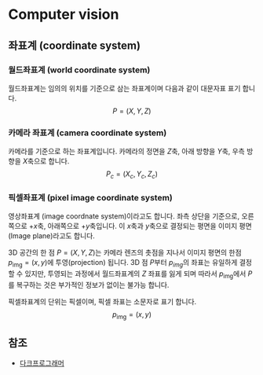 # Computer vision

## 좌표계 (coordinate system)

### 월드좌표계 (world coordinate system)

월드좌표계는 임의의 위치를 기준으로 삼는 좌표계이며 다음과 같이 대문자표 표기 합니다.
$$
P = (X, Y, Z)
$$

### 카메라 좌표계 (camera coordinate system)

카메라를 기준으로 하는 좌표계입니다. 카메라의 정면을 $Z$축, 아래 방향을 $Y$축, 우측 방향을 $X$축으로 합니다.
$$
P_c = (X_c, Y_c, Z_c)
$$

### 픽셀좌표계 (pixel image coordinate system)

영상좌표계 (image coordnate system)이라고도 합니다. 좌측 상단을 기준으로, 오른쪽으로 $+x$축, 아래쪽으로 $+y$축입니다. 이 $x$축과 $y$축으로 결정되는 평면을 이미지 평면 (Image plane)라고도 합니다.

3D 공간의 한 점 $P = (X, Y, Z)$는 카메라 렌즈의 촛점을 지나서 이미지 평면의 한점  $p_\text{img} = (x, y)$에 투영(projection) 됩니다. 3D 점 $P$부터 $p_{img}$의 좌표는 유일하게 결정 할 수 있지만, 투영되는 과정에서 월드좌표계의 $Z$ 좌표를 잃게 되며 따라서 $p_\text{img}$에서 $P$를 복구하는 것은 부가적인 정보가 없이는 불가능 합니다.

픽셀좌표계의 단위는 픽셀이며, 픽셀 좌표는 소문자로 표기 합니다.
$$
p_\text{img} = (x, y)
$$




## 참조

- [다크프로그래머](https://darkpgmr.tistory.com)